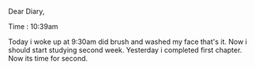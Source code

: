 Dear Diary,

Time : 10:39am

Today i woke up at 9:30am did brush and washed my face that's it. Now i should start studying second week. Yesterday i completed first chapter. Now its time for second.